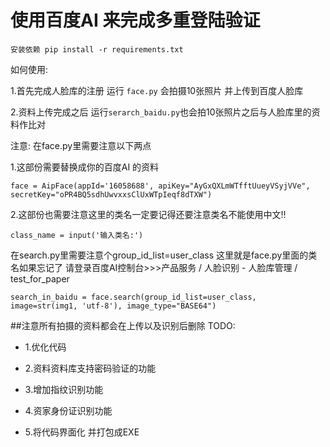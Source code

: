 # 使用百度AI 来完成多重登陆验证

`安装依赖 pip install -r requirements.txt `

如何使用:

1.首先完成人脸库的注册 运行 `face.py` 会拍摄10张照片 并上传到百度人脸库

2.资料上传完成之后 运行`serarch_baidu.py`也会拍10张照片之后与人脸库里的资料作比对

注意:
在face.py里需要注意以下两点

1.这部份需要替换成你的百度AI 的资料

`face = AipFace(appId='16058688', apiKey="AyGxQXLmWTfftUueyVSyjVVe",
               secretKey="oPR4BQ5sdhUwvxxsClUxWTpIeqf8dTXW")`

2.这部份也需要注意这里的类名一定要记得还要注意类名不能使用中文!!

`class_name = input('输入类名:')`

在search.py里需要注意个group_id_list=user_class 这里就是face.py里面的类名如果忘记了
请登录百度AI控制台>>>产品服务 / 人脸识别 - 人脸库管理 / test_for_paper

`search_in_baidu = face.search(group_id_list=user_class, image=str(img1, 'utf-8'), image_type="BASE64")`

##注意所有拍摄的资料都会在上传以及识别后删除
TODO:

* 1.优化代码

* 2.资料资料库支持密码验证的功能

* 3.增加指纹识别功能

* 4.资家身份证识别功能

* 5.将代码界面化 并打包成EXE
